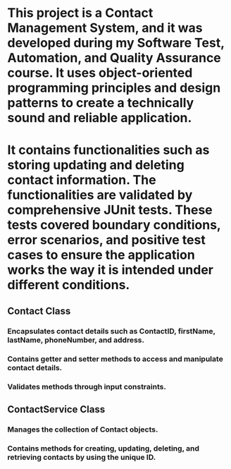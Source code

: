 # This project is a Contact Management System, and it was developed during my Software Test, Automation, and Quality Assurance course. It uses object-oriented programming principles and design patterns to create a technically sound and reliable application. 

# It contains functionalities such as storing updating and deleting contact information.  The functionalities are validated by comprehensive JUnit tests. These tests covered boundary conditions, error scenarios, and positive test cases to ensure the application works the way it is intended under different conditions.

## Contact Class
### Encapsulates contact details such as ContactID, firstName, lastName, phoneNumber, and address.
### Contains getter and setter methods to access and manipulate contact details.
### Validates methods through input constraints.

## ContactService Class
### Manages the collection of Contact objects.
### Contains methods for creating, updating, deleting, and retrieving contacts by using the unique ID.

